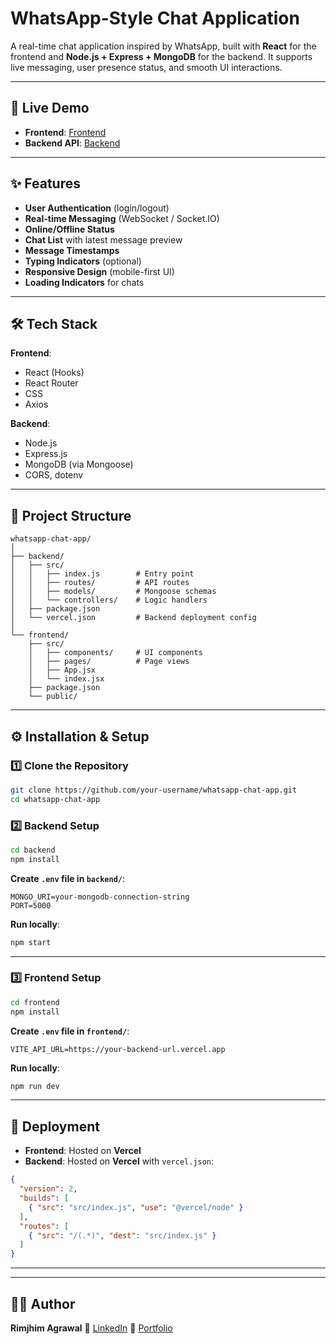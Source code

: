 

#  WhatsApp-Style Chat Application

A real-time chat application inspired by WhatsApp, built with **React** for the frontend and **Node.js + Express + MongoDB** for the backend.
It supports live messaging, user presence status, and smooth UI interactions.

---

## 🚀 Live Demo

* **Frontend**: [Frontend](https://whatsapp-style-chat.vercel.app/)
* **Backend API**: [Backend](https://whatsapp-backend-rimjhim.vercel.app/)

---

## ✨ Features

* **User Authentication** (login/logout)
* **Real-time Messaging** (WebSocket / Socket.IO)
* **Online/Offline Status**
* **Chat List** with latest message preview
* **Message Timestamps**
* **Typing Indicators** (optional)
* **Responsive Design** (mobile-first UI)
* **Loading Indicators** for chats

---

## 🛠 Tech Stack

**Frontend**:

* React (Hooks)
* React Router
* CSS 
* Axios

**Backend**:

* Node.js
* Express.js
* MongoDB (via Mongoose)
* CORS, dotenv

---

## 📂 Project Structure

```
whatsapp-chat-app/
│
├── backend/
│   ├── src/
│   │   ├── index.js        # Entry point
│   │   ├── routes/         # API routes
│   │   ├── models/         # Mongoose schemas
│   │   └── controllers/    # Logic handlers
│   ├── package.json
│   └── vercel.json         # Backend deployment config
│
└── frontend/
    ├── src/
    │   ├── components/     # UI components
    │   ├── pages/          # Page views
    │   ├── App.jsx
    │   └── index.jsx
    ├── package.json
    └── public/
```

---

## ⚙️ Installation & Setup

### 1️⃣ Clone the Repository

```bash
git clone https://github.com/your-username/whatsapp-chat-app.git
cd whatsapp-chat-app
```

### 2️⃣ Backend Setup

```bash
cd backend
npm install
```

**Create `.env` file in `backend/`**:

```
MONGO_URI=your-mongodb-connection-string
PORT=5000
```

**Run locally**:

```bash
npm start
```

---

### 3️⃣ Frontend Setup

```bash
cd frontend
npm install
```

**Create `.env` file in `frontend/`**:

```
VITE_API_URL=https://your-backend-url.vercel.app
```

**Run locally**:

```bash
npm run dev
```

---

## 📡 Deployment

* **Frontend**: Hosted on **Vercel**
* **Backend**: Hosted on **Vercel** with `vercel.json`:

```json
{
  "version": 2,
  "builds": [
    { "src": "src/index.js", "use": "@vercel/node" }
  ],
  "routes": [
    { "src": "/(.*)", "dest": "src/index.js" }
  ]
}
```
---


---

## 🧑‍💻 Author

**Rimjhim Agrawal**
💼 [LinkedIn](https://www.linkedin.com/in/rimjhim-agrawal23000/)
📂 [Portfolio](https://portfolio-rimjhim.vercel.app/)


